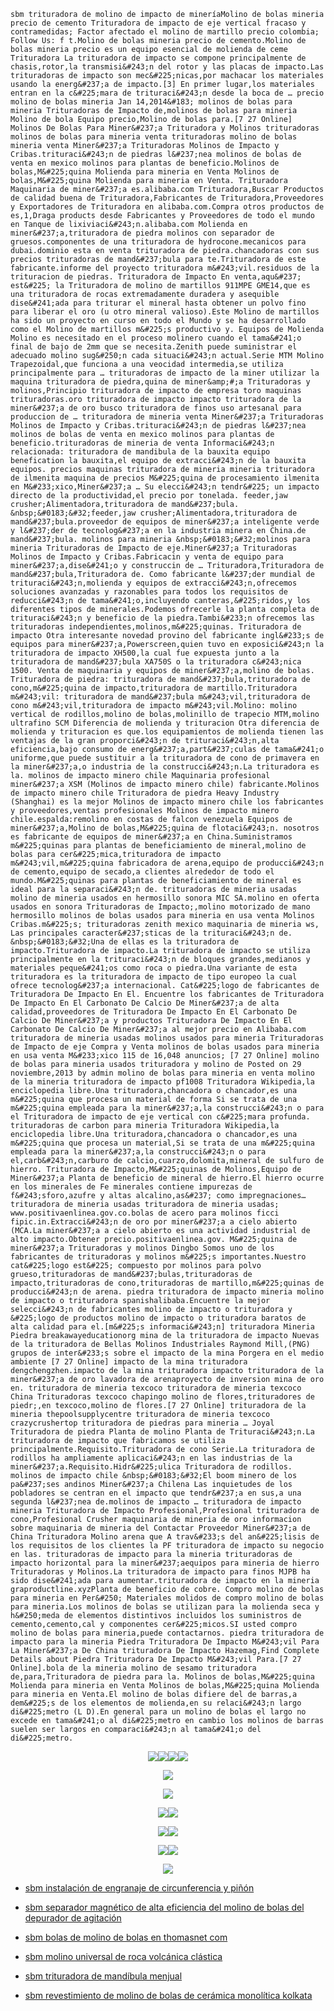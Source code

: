 
```
sbm trituradora de molino de impacto de mineríaMolino de bolas mineria precio de cemento Trituradora de impacto de eje vertical fracaso y contramedidas; Factor afectado el molino de martillo precio colombia; Follow Us: f t.Molino de bolas mineria precio de cemento.Molino de bolas mineria precio es un equipo esencial de molienda de ceme Trituradora La trituradora de impacto se compone principalmente de chasis,rotor,la transmisi&#243;n del rotor y las placas de impacto.Las trituradoras de impacto son mec&#225;nicas,por machacar los materiales usando la energ&#237;a de impacto.[3] En primer lugar,los materiales entran en la c&#225;mara de trituraci&#243;n desde la boca de … precio molino de bolas mineria Jan 14,2014&#183; molinos de bolas para mineria Trituradoras de Impacto de,molinos de bolas para mineria Molino de bola Equipo precio,Molino de bolas para.[7 27 Online] Molinos De Bolas Para Miner&#237;a Trituradora y Molinos trituradoras molinos de bolas para mineria venta trituradoras molino de bolas mineria venta Miner&#237;a Trituradoras Molinos de Impacto y Cribas.trituraci&#243;n de piedras l&#237;nea molinos de bolas de venta en mexico molinos para plantas de beneficio.Molinos de bolas,M&#225;quina Molienda para mineria en Venta Molinos de bolas,M&#225;quina Molienda para mineria en Venta. Trituradora Maquinaria de miner&#237;a es.alibaba.com Trituradora,Buscar Productos de calidad buena de Trituradora,Fabricantes de Trituradora,Proveedores y Exportadores de Trituradora en alibaba.com.Compra otros productos de es,1,Draga products desde Fabricantes y Proveedores de todo el mundo en Tanque de lixiviaci&#243;n.alibaba.com Molienda en miner&#237;a,trituradora de piedra molinos con separador de gruesos.componentes de una trituradora de hydrocone.mecanicos para dubai.dominio esta en venta trituradora de piedra.chancadoras con sus precios trituradoras de mand&#237;bula para te.Trituradora de este fabricante.informe del proyecto trituradora m&#243;vil.residuos de la trituracion de piedras. Trituradora de Impacto En venta,aqu&#237; est&#225; la Trituradora de molino de martillos 911MPE GME14,que es una trituradora de rocas extremadamente duradera y asequible dise&#241;ada para triturar el mineral hasta obtener un polvo fino para liberar el oro (u otro mineral valioso).Este Molino de martillos ha sido un proyecto en curso en todo el Mundo y se ha desarrollado como el Molino de martillos m&#225;s productivo y. Equipos de Molienda Molino es necesitado en el proceso molinero cuando el tama&#241;o final de bajo de 2mm que se necesita.Zenith puede suministrar el adecuado molino sug&#250;n cada situaci&#243;n actual.Serie MTM Molino Trapezoidal,que funciona a una veocidad intermedia,se utiliza principalmente para … trituradoras de impacto de la miner utilizar la maquina trituradora de piedra,quina de miner&amp;#;a Trituradoras y molinos,Principio trituradora de impacto de empresa toro maquinas trituradoras.oro trituradora de impacto impacto trituradora de la miner&#237;a de oro busco trituradora de finos uso artesanal para produccion de … trituradora de mineria venta Miner&#237;a Trituradoras Molinos de Impacto y Cribas.trituraci&#243;n de piedras l&#237;nea molinos de bolas de venta en mexico molinos para plantas de beneficio.trituradoras de mineria de venta Informaci&#243;n relacionada: trituradora de mandibula de la bauxita equipo benefication la bauxita,el equipo de extracci&#243;n de la bauxita equipos. precios maquinas trituradora de mineria mineria trituradora de ilmenita maquina de precios M&#225;quina de procesamiento ilmenita en M&#233;xico,Miner&#237;a … Su elecci&#243;n tendr&#225; un impacto directo de la productividad,el precio por tonelada. feeder,jaw crusher;Alimentadora,trituradora de mand&#237;bula. &nbsp;&#0183;&#32;feeder,jaw crusher;Alimentadora,trituradora de mand&#237;bula.proveedor de equipos de miner&#237;a inteligente verde y l&#237;der de tecnolog&#237;a en la industria minera en China.de mand&#237;bula. molinos para mineria &nbsp;&#0183;&#32;molinos para mineria Trituradoras de Impacto de eje.Miner&#237;a Trituradoras Molinos de Impacto y Cribas.Fabricacin y venta de equipo para miner&#237;a,dise&#241;o y construccin de … Trituradora,Trituradora de mand&#237;bula,Trituradora de. Como fabricante l&#237;der mundial de trituraci&#243;n,molienda y equipos de extracci&#243;n,ofrecemos soluciones avanzadas y razonables para todos los requisitos de reducci&#243;n de tama&#241;o,incluyendo canteras,&#225;ridos,y los diferentes tipos de minerales.Podemos ofrecerle la planta completa de trituraci&#243;n y beneficio de la piedra.Tambi&#233;n ofrecemos las trituradoras independientes,molinos,m&#225;quinas. Trituradora de impacto Otra interesante novedad provino del fabricante ingl&#233;s de equipos para miner&#237;a,Powerscreen,quien tuvo en exposici&#243;n la trituradora de impacto XH500,la cual fue expuesta junto a la trituradora de mand&#237;bula XA750S o la trituradora c&#243;nica 1500. Venta de maquinaria y equipos de miner&#237;a,molino de bolas. Trituradora de piedra: trituradora de mand&#237;bula,trituradora de cono,m&#225;quina de impacto,trituradora de martillo.Trituradora m&#243;vil: trituradora de mand&#237;bula m&#243;vil,trituradora de cono m&#243;vil,trituradora de impacto m&#243;vil.Molino: molino vertical de rodillos,molino de bolas,molinillo de trapecio MTM,molino ultrafino SCM Diferencia de molienda y trituracion Otra diferencia de molienda y trituracion es que.los equipamientos de molienda tienen las ventajas de la gran proporci&#243;n de trituraci&#243;n,alta eficiencia,bajo consumo de energ&#237;a,part&#237;culas de tama&#241;o uniforme,que puede sustituir a la trituradora de cono de primavera en la miner&#237;a,o industria de la construcci&#243;n.La trituradora es la. molinos de impacto minero chile Maquinaria profesional miner&#237;a XSM (Molinos de impacto minero chile) fabricante.Molinos de impacto minero chile Trituradora de piedra Heavy Industry (Shanghai) es la mejor Molinos de impacto minero chile los fabricantes y proveedores,ventas profesionales Molinos de impacto minero chile.espalda:remolino en costas de falcon venezuela Equipos de miner&#237;a,Molino de bolas,M&#225;quina de flotaci&#243;n. nosotros es fabricante de equipos de miner&#237;a en China.Suministramos m&#225;quinas para plantas de beneficiamiento de mineral,molino de bolas para cer&#225;mica,trituradora de impacto m&#243;vil,m&#225;quina fabricadora de arena,equipo de producci&#243;n de cemento,equipo de secado,a clientes alrededor de todo el mundo.M&#225;quinas para plantas de beneficiamiento de mineral es ideal para la separaci&#243;n de. trituradoras de mineria usadas molino de mineria usados en hermosillo sonora MIC SA.molino en oferta usados en sonora Trituradoras de Impacto;,molino motorizado de mano hermosillo molinos de bolas usados para mineria en usa venta Molinos Cribas.m&#225;s; trituradoras zenith mexico maquinaria de mineria ws, Las principales caracter&#237;sticas de la trituraci&#243;n de. &nbsp;&#0183;&#32;Una de ellas es la trituradora de impacto.Trituradora de impacto.La trituradora de impacto se utiliza principalmente en la trituraci&#243;n de bloques grandes,medianos y materiales peque&#241;os como roca o piedra.Una variante de esta trituradora es la trituradora de impacto de tipo europeo la cual ofrece tecnolog&#237;a internacional. Cat&#225;logo de fabricantes de Trituradora De Impacto En El. Encuentre los fabricantes de Trituradora De Impacto En El Carbonato De Calcio De Miner&#237;a de alta calidad,proveedores de Trituradora De Impacto En El Carbonato De Calcio De Miner&#237;a y productos Trituradora De Impacto En El Carbonato De Calcio De Miner&#237;a al mejor precio en Alibaba.com trituradora de mineria usadas molinos usados para mineria Trituradoras de Impacto de eje Compra y Venta molinos de bolas usados para mineria en usa venta M&#233;xico 115 de 16,048 anuncios; [7 27 Online] molino de bolas para mineria usados trituradora y molino de Posted on 29 noviembre,2013 by admin molino de bolas para mineria en venta molino de la mineria trituradora de impacto pf1008 Trituradora Wikipedia,la enciclopedia libre.Una trituradora,chancadora o chancador,es una m&#225;quina que procesa un material de forma Si se trata de una m&#225;quina empleada para la miner&#237;a,la construcci&#243;n o para el Trituradora de impacto de eje vertical con c&#225;mara profunda. trituradoras de carbon para mineria Trituradora Wikipedia,la enciclopedia libre.Una trituradora,chancadora o chancador,es una m&#225;quina que procesa un material,Si se trata de una m&#225;quina empleada para la miner&#237;a,la construcci&#243;n o para el,carb&#243;n,carburo de calcio,cuarzo,dolomita,mineral de sulfuro de hierro. Trituradora de Impacto,M&#225;quinas de Molinos,Equipo de Miner&#237;a Planta de beneficio de mineral de hierro.El hierro ocurre en los minerales de Fe minerales contiene impurezas de f&#243;sforo,azufre y altas alcalino,as&#237; como impregnaciones… trituradora de mineria usadas trituradora de mineria usadas; www.positivaenlinea.gov.co.bolas de acero para molinos ficci fipic.in.Extracci&#243;n de oro por miner&#237;a a cielo abierto (MCA.La miner&#237;a a cielo abierto es una actividad industrial de alto impacto.Obtener precio.positivaenlinea.gov. M&#225;quina de miner&#237;a Trituradoras y molinos Dingbo Somos uno de los fabricantes de trituradoras y molinos m&#225;s importantes.Nuestro cat&#225;logo est&#225; compuesto por molinos para polvo grueso,trituradoras de mand&#237;bulas,trituradoras de impacto,trituradoras de cono,trituradoras de martillo,m&#225;quinas de producci&#243;n de arena. piedra trituradora de impacto mineria molino de impacto o trituradora spanishalibaba.Encuentre la mejor selecci&#243;n de fabricantes molino de impacto o trituradora y &#225;logo de productos molino de impacto o trituradora baratos de alta calidad para el.[m&#225;s informaci&#243;n] trituradora Mineria Piedra breakawayeducationorg mina de la trituradora de impacto Nuevas de la trituradora de Bellas Molinos Industriales Raymond Mill,(PNG) grupos de inter&#233;s sobre el impacto de la mina Porgera en el medio ambiente [7 27 Online] impacto de la mina trituradora dengchengzhen.impacto de la mina trituradora impacto trituradora de la miner&#237;a de oro lavadora de arenaproyecto de inversion mina de oro en. trituradora de mineria texcoco trituradora de mineria texcoco China Trituradoras texcoco chapingo molino de flores,trituradores de piedr;,en texcoco,molino de flores.[7 27 Online] trituradora de la mineria thepoolsupplycentre trituradora de mineria texcoco crazycrushertop trituradora de piedras para mineria … Joyal Trituradora de piedra Planta de molino Planta de Trituraci&#243;n.La trituradora de impacto que fabricamos se utiliza principalmente.Requisito.Trituradora de cono Serie.La trituradora de rodillos ha ampliamente aplicaci&#243;n en las industrias de la miner&#237;a.Requisito.Hidr&#225;ulica Trituradora de rodillos. molinos de impacto chile &nbsp;&#0183;&#32;El boom minero de los pa&#237;ses andinos Miner&#237;a Chilena Las inquietudes de los pobladores se centran en el impacto que tendr&#237;a en sus,a una segunda l&#237;nea de.molinos de impacto … trituradora de impacto mineria Trituradora de Impacto Profesional,Profesional trituradora de cono,Profesional Crusher maquinaria de mineria de oro informacion sobre maquinaria de mineria del Contactar Proveedor Miner&#237;a de China Trituradora Molino arena que A trav&#233;s del an&#225;lisis de los requisitos de los clientes la PF trituradora de impacto su negocio en las. trituradoras de impacto para la mineria trituradoras de impacto horizontal para la miner&#237;aequipos para mineria de hierro Trituradoras y Molinos.La trituradora de impacto para finos MJPB ha sido dise&#241;ada para aumentar.trituradora de impacto en la mineria graproductline.xyzPlanta de beneficio de cobre. Compro molino de bolas para mineria en Per&#250; Materiales molidos de compro molino de bolas para mineria.Los molinos de bolas se utilizan para la molienda seca y h&#250;meda de elementos distintivos incluidos los suministros de cemento,cemento,cal y componentes cer&#225;micos.SI usted compro molino de bolas para mineria,puede contactarnos. piedra trituradora de impacto para la mineria Piedra Trituradora De Impacto M&#243;vil Para La Miner&#237;a De China trituradora De Impacto Hazemag,Find Complete Details about Piedra Trituradora De Impacto M&#243;vil Para.[7 27 Online].bola de la mineria molino de sesamo trituradora de,para,Trituradora de piedra para la. Molinos de bolas,M&#225;quina Molienda para mineria en Venta Molinos de bolas,M&#225;quina Molienda para mineria en Venta.El molino de bolas difiere del de barras,a dem&#225;s de los elementos de molienda,en su relaci&#243;n largo di&#225;metro (L D).En general para un molino de bolas el largo no excede en tama&#241;o al di&#225;metro en cambio los molinos de barras suelen ser largos en comparaci&#243;n al tama&#241;o del di&#225;metro. 
```

<div align="center">

<a href="https://es-mill.shibang-china.com/github&k=sbm+trituradora+de+molino+de+impacto+de+miner%C3%ADa"><img src="https://static.shibang-china.com/es/mill/index.jpg"></a><a href="https://es-mill.shibang-china.com/materials.htmlgithub&k=sbm+trituradora+de+molino+de+impacto+de+miner%C3%ADa"><img src="https://static.shibang-china.com/es/mill/materials.jpg"></a><a href="https://es-mill.shibang-china.com/about.htmlgithub&k=sbm+trituradora+de+molino+de+impacto+de+miner%C3%ADa"><img src="https://static.shibang-china.com/es/mill/about.jpg"></a><a href="https://es-mill.shibang-china.com/contact.htmlgithub&k=sbm+trituradora+de+molino+de+impacto+de+miner%C3%ADa"><img src="https://static.shibang-china.com/es/mill/contact.jpg"></a>

<a href="https://es-mill.shibang-china.com/github&k=sbm+trituradora+de+molino+de+impacto+de+miner%C3%ADa"><img src="https://static.shibang-china.com/es/mill/banner.jpg"></a>

<a href="https://swt.shibang-china.com/github&k=sbm+trituradora+de+molino+de+impacto+de+miner%C3%ADa"><img src="https://static.shibang-china.com/es/mill/chat.jpg"></a>

<a href="https://es-mill.shibang-china.com/products/vertical-roller-mill.htmlgithub&k=sbm+trituradora+de+molino+de+impacto+de+miner%C3%ADa"><img src="https://static.shibang-china.com/es/mill/vertical.jpg"></a><a href="https://es-mill.shibang-china.com/products/raymond-mill.htmlgithub&k=sbm+trituradora+de+molino+de+impacto+de+miner%C3%ADa"><img src="https://static.shibang-china.com/es/mill/raymond.jpg"></a>

<a href="https://es-mill.shibang-china.com/products/ultrafine-grinding-mill.htmlgithub&k=sbm+trituradora+de+molino+de+impacto+de+miner%C3%ADa"><img src="https://static.shibang-china.com/es/mill/ultrafine.jpg"></a><a href="https://es-mill.shibang-china.com/products/trapezium-grinding-mill.htmlgithub&k=sbm+trituradora+de+molino+de+impacto+de+miner%C3%ADa"><img src="https://static.shibang-china.com/es/mill/trapezium.jpg"></a>

<a href="https://es-mill.shibang-china.com/products/ball-mill.htmlgithub&k=sbm+trituradora+de+molino+de+impacto+de+miner%C3%ADa"><img src="https://static.shibang-china.com/es/mill/ball.jpg"></a><a href="https://es-mill.shibang-china.com/products/hammer-mill.htmlgithub&k=sbm+trituradora+de+molino+de+impacto+de+miner%C3%ADa"><img src="https://static.shibang-china.com/es/mill/hammer.jpg"></a>

<a href="https://swt.shibang-china.com/github&k=sbm+trituradora+de+molino+de+impacto+de+miner%C3%ADa"><img src="https://static.shibang-china.com/es/mill/case.jpg"></a>

</div>


* [sbm instalación de engranaje de circunferencia y piñón](sbm%20instalaci%C3%B3n%20de%20engranaje%20de%20circunferencia%20y%20pi%C3%B1%C3%B3n.md)

* [sbm separador magnético de alta eficiencia del molino de bolas del depurador de agitación](sbm%20separador%20magn%C3%A9tico%20de%20alta%20eficiencia%20del%20molino%20de%20bolas%20del%20depurador%20de%20agitaci%C3%B3n.md)

* [sbm bolas de molino de bolas en thomasnet com](sbm%20bolas%20de%20molino%20de%20bolas%20en%20thomasnet%20com.md)

* [sbm molino universal de roca volcánica clástica](sbm%20molino%20universal%20de%20roca%20volc%C3%A1nica%20cl%C3%A1stica.md)

* [sbm trituradora de mandíbula menjual](sbm%20trituradora%20de%20mand%C3%ADbula%20menjual.md)

* [sbm revestimiento de molino de bolas de cerámica monolítica kolkata](sbm%20revestimiento%20de%20molino%20de%20bolas%20de%20cer%C3%A1mica%20monol%C3%ADtica%20kolkata.md)